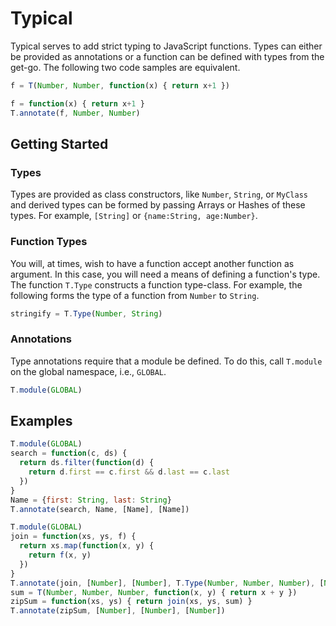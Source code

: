# Typical
Typical serves to add strict typing to JavaScript functions. Types can
either be provided as annotations or a function can be defined with types
from the get-go. The following two code samples are equivalent.

```javascript
f = T(Number, Number, function(x) { return x+1 })
```

```javascript
f = function(x) { return x+1 }
T.annotate(f, Number, Number)
```

## Getting Started
### Types
Types are provided as class constructors, like `Number`, `String`, or 
`MyClass` and derived types can be formed by passing Arrays or Hashes of
these types. For example, `[String]` or `{name:String, age:Number}`.

### Function Types
You will, at times, wish to have a function accept another function as
argument. In this case, you will need a means of defining a function's type.
The function `T.Type` constructs a function type-class. For example,
the following forms the type of a function from `Number` to `String`.

```javascript
stringify = T.Type(Number, String)
```

### Annotations
Type annotations require that a module be defined. To do this, call `T.module`
on the global namespace, i.e., `GLOBAL`.

```javascript
T.module(GLOBAL)
```

## Examples
```javascript
T.module(GLOBAL)
search = function(c, ds) { 
  return ds.filter(function(d) { 
    return d.first == c.first && d.last == c.last 
  })
}
Name = {first: String, last: String}
T.annotate(search, Name, [Name], [Name])
```

```javascript
T.module(GLOBAL)
join = function(xs, ys, f) {
  return xs.map(function(x, y) {
    return f(x, y)
  })
}
T.annotate(join, [Number], [Number], T.Type(Number, Number, Number), [Number])
sum = T(Number, Number, Number, function(x, y) { return x + y })
zipSum = function(xs, ys) { return join(xs, ys, sum) }
T.annotate(zipSum, [Number], [Number], [Number])
```
